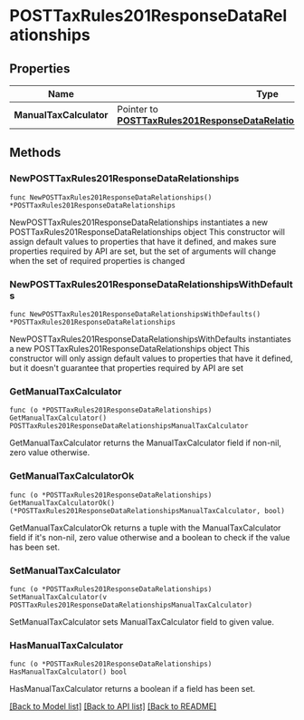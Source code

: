 # POSTTaxRules201ResponseDataRelationships

## Properties

Name | Type | Description | Notes
------------ | ------------- | ------------- | -------------
**ManualTaxCalculator** | Pointer to [**POSTTaxRules201ResponseDataRelationshipsManualTaxCalculator**](POSTTaxRules201ResponseDataRelationshipsManualTaxCalculator.md) |  | [optional] 

## Methods

### NewPOSTTaxRules201ResponseDataRelationships

`func NewPOSTTaxRules201ResponseDataRelationships() *POSTTaxRules201ResponseDataRelationships`

NewPOSTTaxRules201ResponseDataRelationships instantiates a new POSTTaxRules201ResponseDataRelationships object
This constructor will assign default values to properties that have it defined,
and makes sure properties required by API are set, but the set of arguments
will change when the set of required properties is changed

### NewPOSTTaxRules201ResponseDataRelationshipsWithDefaults

`func NewPOSTTaxRules201ResponseDataRelationshipsWithDefaults() *POSTTaxRules201ResponseDataRelationships`

NewPOSTTaxRules201ResponseDataRelationshipsWithDefaults instantiates a new POSTTaxRules201ResponseDataRelationships object
This constructor will only assign default values to properties that have it defined,
but it doesn't guarantee that properties required by API are set

### GetManualTaxCalculator

`func (o *POSTTaxRules201ResponseDataRelationships) GetManualTaxCalculator() POSTTaxRules201ResponseDataRelationshipsManualTaxCalculator`

GetManualTaxCalculator returns the ManualTaxCalculator field if non-nil, zero value otherwise.

### GetManualTaxCalculatorOk

`func (o *POSTTaxRules201ResponseDataRelationships) GetManualTaxCalculatorOk() (*POSTTaxRules201ResponseDataRelationshipsManualTaxCalculator, bool)`

GetManualTaxCalculatorOk returns a tuple with the ManualTaxCalculator field if it's non-nil, zero value otherwise
and a boolean to check if the value has been set.

### SetManualTaxCalculator

`func (o *POSTTaxRules201ResponseDataRelationships) SetManualTaxCalculator(v POSTTaxRules201ResponseDataRelationshipsManualTaxCalculator)`

SetManualTaxCalculator sets ManualTaxCalculator field to given value.

### HasManualTaxCalculator

`func (o *POSTTaxRules201ResponseDataRelationships) HasManualTaxCalculator() bool`

HasManualTaxCalculator returns a boolean if a field has been set.


[[Back to Model list]](../README.md#documentation-for-models) [[Back to API list]](../README.md#documentation-for-api-endpoints) [[Back to README]](../README.md)


